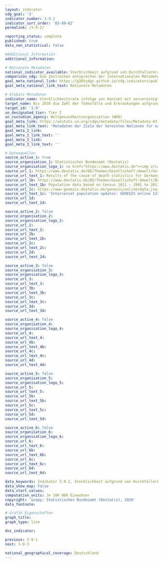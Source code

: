 ```yaml
---
layout: indicator
sdg_goal: '3'
indicator_number: 3.9.2
indicator_sort_order: '03-09-02'
permalink: /3-9-2/

reporting_status: complete
published: true
data_non_statistical: false

#Additional Information
additional_information: 

# Nationale Metadaten
national_indicator_available: Sterblichkeit aufgrund von Durchfallerkrankungen <br> Sterblichkeit aufgrund von Energie- und Eiweißmangelernährung <br> Sterblichkeit aufgrund von intestinalen Nematodeninfektionen
comparison_sdg: Die Zeitreihen entsprechen der internationalen Metadatenbeschreibung
goal_meta_national_link: https://g205sdgs.github.io/sdg-indicators/public/MetaDe/3.9.2.pdf
goal_meta_national_link_text: Nationale Metadaten

# Globale Metadaten
indicator_name: Sterblichkeitsrate infolge von Kontakt mit verunreinigtem Wasser, unzureichenden sanitären Verhältnissen und mangelnder Hygiene (Kontakt mit unzureichenden "Wasser, Sanitäreinrichtungen und Hygiene für alle"-Leistungen (WASH))
target_name: Bis 2030 die Zahl der Todesfälle und Erkrankungen aufgrund gefährlicher Chemikalien und der Verschmutzung und Verunreinigung von Luft, Wasser und Boden erheblich verringern
target_id: '3.9'
un_designated_tier: Tier I
un_custodian_agency: Weltgesundheitsorganisation (WHO)
goal_meta_link: https://unstats.un.org/sdgs/metadata/files/Metadata-03-09-02.pdf
goal_meta_link_text: 'Metadaten der Ziele der Vereinten Nationen für nachhaltige Entwicklung'
goal_meta_2_link: 
goal_meta_2_link_text: ''
goal_meta_3_link: 
goal_meta_3_link_text: ''

# Datenquellen
source_active_1: true
source_organisation_1: Statistisches Bundesamt (Destatis)
source_organisation_logo_1: <a href="https://www.destatis.de"><img src="https://g205sdgs.github.io/sdg-indicators/public/logos/destatis.png" alt="Logo destatis" /></a>
source_url_1: https://www.destatis.de/DE/Themen/Gesellschaft-Umwelt/Gesundheit/Todesursachen/_inhalt.htm
source_url_text_1: Results of the cause of death statistics for Germany, detailed 4-digit codes of ICD-10 classification
source_url_1b: https://www.destatis.de/DE/Themen/Gesellschaft-Umwelt/Bevoelkerung/Bevoelkerungsstand/_inhalt.html
source_url_text_1b: Population data based on Census 2011 – 1991 to 2011
source_url_1c: https://www-genesis.destatis.de/genesis/online/data;jsessionid=712DEA2DC758CDEBA1740B27F81DF65D.tomcat_GO_1_3?operation=abruftabellenVerzeichnisAuswahl&verzeichnis=&levelindex=0&levelid=1532509605007&sortdirection=auf&selectionname=12411&auswaehlen.x=0&auswaehlen.y=0
source_url_text_1c: 'Intercensal population updates: GENESIS online 12411-0003'
source_url_1d: 
source_url_text_1d: 

source_active_2: false
source_organisation_2: 
source_organisation_logo_2: 
source_url_2: 
source_url_text_2: 
source_url_2b: 
source_url_text_2b: 
source_url_2c: 
source_url_text_2c: 
source_url_2d: 
source_url_text_2d: 

source_active_3: false
source_organisation_3: 
source_organisation_logo_3: 
source_url_3: 
source_url_text_3: 
source_url_3b: 
source_url_text_3b: 
source_url_3c: 
source_url_text_3c: 
source_url_3d: 
source_url_text_3d: 

source_active_4: false
source_organisation_4: 
source_organisation_logo_4: 
source_url_4: 
source_url_text_4: 
source_url_4b: 
source_url_text_4b: 
source_url_4c: 
source_url_text_4c: 
source_url_4d: 
source_url_text_4d: 

source_active_5: false
source_organisation_5: 
source_organisation_logo_5: 
source_url_5: 
source_url_text_5: 
source_url_5b: 
source_url_text_5b: 
source_url_5c: 
source_url_text_5c: 
source_url_5d: 
source_url_text_5d: 

source_active_6: false
source_organisation_6: 
source_organisation_logo_6: 
source_url_6: 
source_url_text_6: 
source_url_6b: 
source_url_text_6b: 
source_url_6c: 
source_url_text_6c: 
source_url_6d: 
source_url_text_6d: 

data_keywords: Indikator 3.9.2, Sterblichkeit aufgrund von Durchfallerkrankungen, Sterblichkeit aufgrund von Energie- und Eiweißmangelernährung, Sterblichkeit aufgrund von intestinalen Nematodeninfektionen, Weltgesundheitsorganisation (WHO)
data_show_map: False
data_start_values: 
computation_units: Je 100 000 Einwohner
copyright: '&copy; Statistisches Bundesamt (Destatis), 2020'
data_footnote: 

# Grafik Eigenschaften
graph_title: 
graph_type: line

dns_indicator: 

previous: 3-9-1
next: 3-9-3

national_geographical_coverage: Deutschland
---
```


